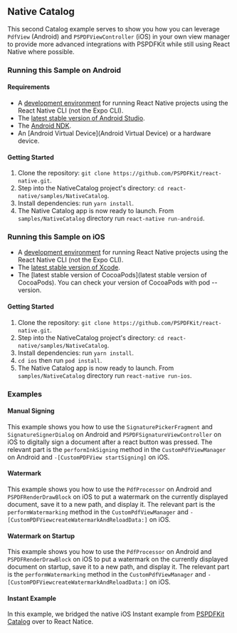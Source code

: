 ## Native Catalog

This second Catalog example serves to show you how you can leverage `PdfView` (Android) and `PSPDFViewController` (iOS) in your own view manager to provide more advanced integrations with PSPDFKit while still using React Native where possible.

### Running this Sample on Android

#### Requirements

- A [development environment](https://reactnative.dev/docs/environment-setup) for running React Native projects using the React Native CLI (not the Expo CLI).
- The [latest stable version of Android Studio](https://developer.android.com/studio).
- The [Android NDK](https://developer.android.com/studio/projects/install-ndk).
- An [Android Virtual Device](Android Virtual Device) or a hardware device.

#### Getting Started

1. Clone the repository: `git clone https://github.com/PSPDFKit/react-native.git`.
2. Step into the NativeCatalog project's directory: `cd react-native/samples/NativeCatalog`.
3. Install dependencies: run `yarn install`.
4. The Native Catalog app is now ready to launch. From `samples/NativeCatalog` directory run `react-native run-android`.

### Running this Sample on iOS

- A [development environment](https://reactnative.dev/docs/environment-setup) for running React Native projects using the React Native CLI (not the Expo CLI).
- The [latest stable version of Xcode](https://apps.apple.com/us/app/xcode/id497799835?mt=12).
- The [latest stable version of CocoaPods](latest stable version of CocoaPods). You can check your version of CocoaPods with pod --version.

#### Getting Started

1. Clone the repository: `git clone https://github.com/PSPDFKit/react-native.git`.
2. Step into the NativeCatalog project's directory: `cd react-native/samples/NativeCatalog`.
3. Install dependencies: run `yarn install`.
4. `cd ios` then run `pod install`.
5. The Native Catalog app is now ready to launch. From `samples/NativeCatalog` directory run `react-native run-ios`.

### Examples

#### Manual Signing

This example shows you how to use the `SignaturePickerFragment` and `SignatureSignerDialog` on Android and `PSPDFSignatureViewController` on iOS to digitally sign a document after a react button was pressed. The relevant part is the `performInkSigning` method in the `CustomPdfViewManager` on Android and `-[CustomPDFView startSigning]` on iOS.

#### Watermark

This example shows you how to use the `PdfProcessor` on Android and `PSPDFRenderDrawBlock` on iOS to put a watermark on the currently displayed document, save it to a new path, and display it. The relevant part is the `performWatermarking` method in the `CustomPdfViewManager` and `-[CustomPDFViewcreateWatermarkAndReloadData:]` on iOS.

#### Watermark on Startup

This example shows you how to use the `PdfProcessor` on Android and `PSPDFRenderDrawBlock` on iOS to put a watermark on the currently displayed document on startup, save it to a new path, and display it. The relevant part is the `performWatermarking` method in the `CustomPdfViewManager` and `-[CustomPDFViewcreateWatermarkAndReloadData:]` on iOS.

#### Instant Example

In this example, we bridged the native iOS Instant example from [PSPDFKit Catalog](https://pspdfkit.com/guides/ios/current/getting-started/example-projects/#pspdfcatalog) over to React Natice.